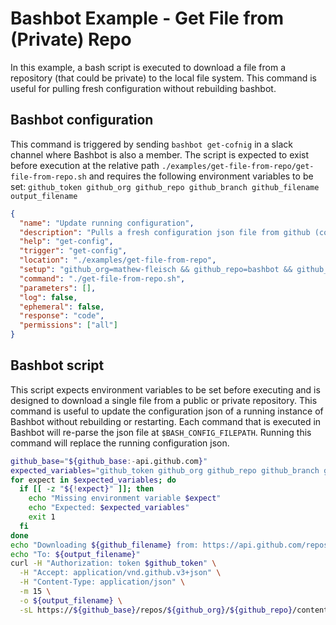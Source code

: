 # Bashbot Example - Get File from (Private) Repo

In this example, a bash script is executed to download a file from a repository (that could be private) to the local file system. This command is useful for pulling fresh configuration without rebuilding bashbot.

## Bashbot configuration

This command is triggered by sending `bashbot get-cofnig` in a slack channel where Bashbot is also a member. The script is expected to exist before execution at the relative path `./examples/get-file-from-repo/get-file-from-repo.sh` and requires the following environment variables to be set: `github_token github_org github_repo github_branch github_filename output_filename`

```json
{
  "name": "Update running configuration",
  "description": "Pulls a fresh configuration json file from github (could be private repo with GIT_TOKEN environment variable set)",
  "help": "get-config",
  "trigger": "get-config",
  "location": "./examples/get-file-from-repo",
  "setup": "github_org=mathew-fleisch && github_repo=bashbot && github_filename=sample-config.json && github_branch=main && output_filename=${BASHBOT_CONFIG_FILEPATH}",
  "command": "./get-file-from-repo.sh",
  "parameters": [],
  "log": false,
  "ephemeral": false,
  "response": "code",
  "permissions": ["all"]
}
```

## Bashbot script

This script expects environment variables to be set before executing and is designed to download a single file from a public or private repository. This command is useful to update the configuration json of a running instance of Bashbot without rebuilding or restarting. Each command that is executed in Bashbot will re-parse the json file at `$BASH_CONFIG_FILEPATH`. Running this command will replace the running configuration json.

```bash
github_base="${github_base:-api.github.com}"
expected_variables="github_token github_org github_repo github_branch github_filename output_filename"
for expect in $expected_variables; do
  if [[ -z "${!expect}" ]]; then
    echo "Missing environment variable $expect"
    echo "Expected: $expected_variables"
    exit 1
  fi
done
echo "Downloading ${github_filename} from: https://api.github.com/repos/${github_org}/${github_repo}/contents/${github_filename}?ref=${github_branch}"
echo "To: ${output_filename}"
curl -H "Authorization: token $github_token" \
  -H "Accept: application/vnd.github.v3+json" \
  -H "Content-Type: application/json" \
  -m 15 \
  -o ${output_filename} \
  -sL https://${github_base}/repos/${github_org}/${github_repo}/contents/${github_filename}?ref=${github_branch} 2>&1
```
